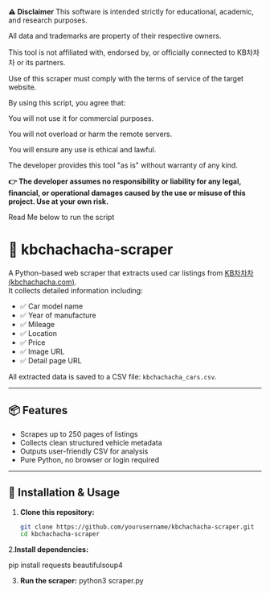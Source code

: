 **⚠️ Disclaimer**
This software is intended strictly for educational, academic, and research purposes.

All data and trademarks are property of their respective owners.

This tool is not affiliated with, endorsed by, or officially connected to KB차차차 or its partners.

Use of this scraper must comply with the terms of service of the target website.

By using this script, you agree that:

You will not use it for commercial purposes.

You will not overload or harm the remote servers.

You will ensure any use is ethical and lawful.

The developer provides this tool "as is" without warranty of any kind.

**👉 The developer assumes no responsibility or liability for any legal, financial, or operational damages caused by the use or misuse of this project. Use at your own risk.**


Read Me below to run the script

# 🚗 kbchachacha-scraper

A Python-based web scraper that extracts used car listings from [KB차차차 (kbchachacha.com)](https://www.kbchachacha.com).  
It collects detailed information including:

- ✅ Car model name  
- ✅ Year of manufacture  
- ✅ Mileage  
- ✅ Location  
- ✅ Price  
- ✅ Image URL  
- ✅ Detail page URL  

All extracted data is saved to a CSV file: `kbchachacha_cars.csv`.

---

## 📦 Features

- Scrapes up to 250 pages of listings
- Collects clean structured vehicle metadata
- Outputs user-friendly CSV for analysis
- Pure Python, no browser or login required

---

## 🚀 Installation & Usage

1. **Clone this repository:**
   ```bash
   git clone https://github.com/yourusername/kbchachacha-scraper.git
   cd kbchachacha-scraper


2.**Install dependencies:**

pip install requests beautifulsoup4

3. **Run the scraper:**
python3 scraper.py
